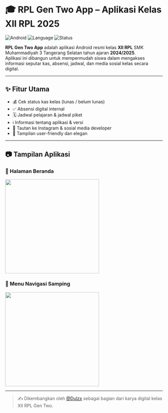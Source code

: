 # 🎓 RPL Gen Two App – Aplikasi Kelas XII RPL 2025

![Android](https://img.shields.io/badge/Platform-Android-blue?logo=android)
![Language](https://img.shields.io/badge/Language-Java-yellow?logo=java)
![Status](https://img.shields.io/badge/Status-Release-brightgreen)

**RPL Gen Two App** adalah aplikasi Android resmi kelas **XII RPL** SMK Muhammadiyah 3 Tangerang Selatan tahun ajaran **2024/2025**.  
Aplikasi ini dibangun untuk mempermudah siswa dalam mengakses informasi seputar kas, absensi, jadwal, dan media sosial kelas secara digital.

---

## ✨ Fitur Utama

- 💰 Cek status kas kelas (lunas / belum lunas)
- ✅ Absensi digital internal
- 🗓️ Jadwal pelajaran & jadwal piket
- ℹ️ Informasi tentang aplikasi & versi
- 🔗 Tautan ke Instagram & sosial media developer
- 📸 Tampilan user-friendly dan elegan

---

## 📷 Tampilan Aplikasi

### 🔹 Halaman Beranda
<img src="https://raw.githubusercontent.com/Dulzx/rplgentwoapp/main/screenshots/homepage.png" width="300"/>

### 🔹 Menu Navigasi Samping
<img src="https://raw.githubusercontent.com/Dulzx/rplgentwoapp/main/screenshots/menu.png" width="300"/>

---

> ✍️ Dikembangkan oleh [@Dulzx](https://github.com/Dulzx) sebagai bagian dari karya digital kelas XII RPL Gen Two.
